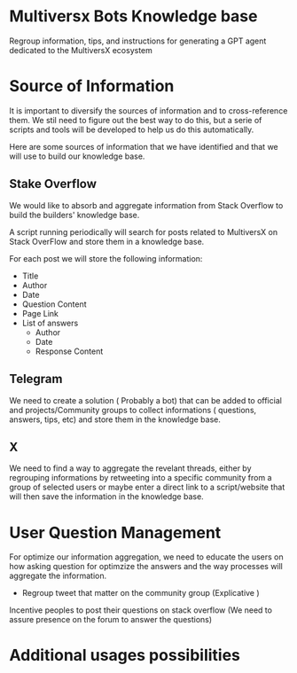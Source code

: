 # Multiversx Bots Knowledge base
Regroup information, tips, and instructions for generating a GPT agent dedicated to the MultiversX ecosystem


# Source of Information
It is important to diversify the sources of information and to cross-reference them.
We stil need to figure out the best way to do this, but a serie of scripts and tools will be developed to help us do this automatically.

Here are some sources of information that we have identified and that we will use to build our knowledge base.

## Stake Overflow
We would like to absorb and aggregate information from Stack Overflow to build the builders' knowledge base.

A script running periodically will search for posts related to MultiversX on Stack OverFlow and store them in a knowledge base.

For each post we will store the following information:

- Title
- Author
- Date
- Question Content
- Page Link
- List of answers
  - Author
  - Date
  - Response Content


## Telegram
We need to create a solution ( Probably a bot) that can be added to official and projects/Community groups to collect informations ( questions, answers, tips, etc) and store them in the knowledge base.

## X
We need to find a way to aggregate the revelant threads, either by regrouping informations by retweeting into a specific community from a group of selected users or maybe enter a direct link to a script/website that will then save the information in the knowledge base.

# User Question Management

For optimize our information aggregation, we need to educate the users on how asking question for optimzize the answers and the way processes will aggregate the information.



 - Regroup tweet that matter on the community group (Explicative )

Incentive peoples to post their questions on stack overflow (We need to assure presence on the forum to answer the questions)


# Additional usages possibilities
